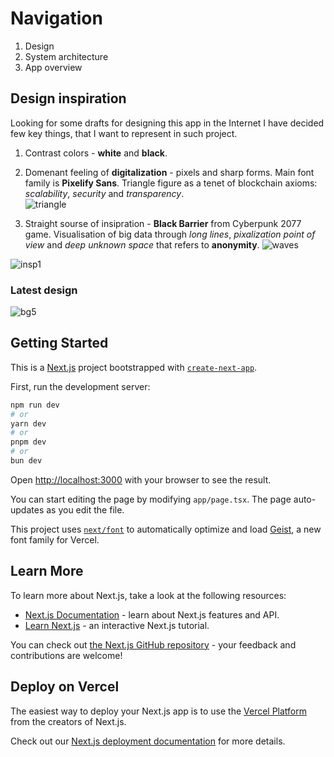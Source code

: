# Navigation
1. Design 
2. System architecture
3. App overview


## Design inspiration
Looking for some drafts for designing this app in the Internet I have decided few key things, that I want to represent in such project.

1. Contrast colors - **white** and **black**.  

2. Domenant feeling of **digitalization** - pixels and sharp forms. Main font family is **Pixelify Sans**. Triangle figure as a tenet of blockchain axioms: *scalability*, *security* and *transparency*.  
![triangle](https://github.com/user-attachments/assets/cd6a28d7-d677-432b-9677-aabed84ad8fe)


3. Straight sourse of insipration - **Black Barrier** from Cyberpunk 2077 game. Visualisation of big data through *long lines*, *pixalization point of view* and *deep unknown space* that refers to **anonymity**.
![waves](https://github.com/user-attachments/assets/0e2d8a4a-7629-407b-b23b-48d702206e45)

![insp1](https://github.com/user-attachments/assets/ab625864-431f-4e6a-88f4-d53018551607)



### Latest design  

![bg5](https://github.com/user-attachments/assets/fb4e3596-295d-47c8-b2f1-9b9c0e03a3d1)


## Getting Started

This is a [Next.js](https://nextjs.org) project bootstrapped with [`create-next-app`](https://nextjs.org/docs/app/api-reference/cli/create-next-app).

First, run the development server:

```bash
npm run dev
# or
yarn dev
# or
pnpm dev
# or
bun dev
```

Open [http://localhost:3000](http://localhost:3000) with your browser to see the result.

You can start editing the page by modifying `app/page.tsx`. The page auto-updates as you edit the file.

This project uses [`next/font`](https://nextjs.org/docs/app/building-your-application/optimizing/fonts) to automatically optimize and load [Geist](https://vercel.com/font), a new font family for Vercel.

## Learn More

To learn more about Next.js, take a look at the following resources:

- [Next.js Documentation](https://nextjs.org/docs) - learn about Next.js features and API.
- [Learn Next.js](https://nextjs.org/learn) - an interactive Next.js tutorial.

You can check out [the Next.js GitHub repository](https://github.com/vercel/next.js) - your feedback and contributions are welcome!

## Deploy on Vercel

The easiest way to deploy your Next.js app is to use the [Vercel Platform](https://vercel.com/new?utm_medium=default-template&filter=next.js&utm_source=create-next-app&utm_campaign=create-next-app-readme) from the creators of Next.js.

Check out our [Next.js deployment documentation](https://nextjs.org/docs/app/building-your-application/deploying) for more details.
